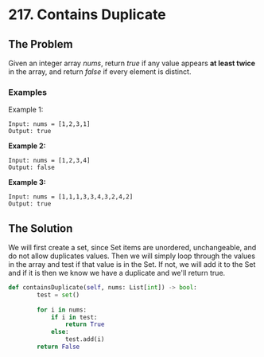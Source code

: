 # 217. Contains Duplicate

## **The Problem**
Given an integer array *nums*, return *true* if any value appears **at least twice** in the array, and return *false* if every element is distinct.

### **Examples**
Example 1:
```
Input: nums = [1,2,3,1]
Output: true
```
**Example 2:**
```
Input: nums = [1,2,3,4]
Output: false
```
**Example 3:**
```
Input: nums = [1,1,1,3,3,4,3,2,4,2]
Output: true
```

## **The Solution**

We will first create a set, since Set items are unordered, unchangeable, and do not allow duplicates values. Then we will simply loop through the values in the array and test if that value is in the Set. If not, we will add it to the Set and if it is then we know we have a duplicate and we'll return true.

```python
def containsDuplicate(self, nums: List[int]) -> bool:
        test = set()
       
        for i in nums:
            if i in test:
                return True
            else:
                test.add(i)
        return False
```
